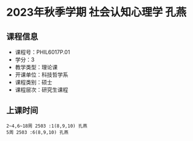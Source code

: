 # 2023年秋季学期 社会认知心理学 孔燕






## 课程信息

- 课程号：PHIL6017P.01
- 学分：3
- 教学类型：理论课
- 开课单位：科技哲学系
- 课程类别：硕士
- 课程层次：研究生课程

## 上课时间

```
2~4,6~18周 2503 :1(8,9,10) 孔燕
5周 2503 :6(8,9,10) 孔燕
```

